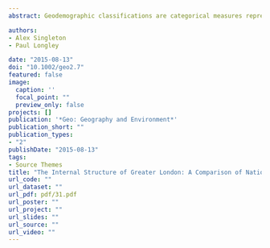 ```yaml
---
abstract: Geodemographic classifications are categorical measures representing salient multidimensional population and built environment attributes of small areas. The UK Output Area Classification (OAC) is one such classification, created on behalf of the Office for National Statistics, and was built with an open methodology and entirely from 2011 Census variables. However, one criticism of national classifications such as OAC is that they do not adequately accommodate local or regional structures that diverge from national patterns. In this paper we explore this issue with respect to Greater London. We develop a London classification based upon the OAC methodology, and explore the extent to which these patterns are divergent from the national classification.

authors:
- Alex Singleton
- Paul Longley

date: "2015-08-13"
doi: "10.1002/geo2.7"
featured: false
image:
  caption: ''
  focal_point: ""
  preview_only: false
projects: []
publication: '*Geo: Geography and Environment*'
publication_short: ""
publication_types:
- "2"
publishDate: "2015-08-13"
tags:
- Source Themes
title: "The Internal Structure of Greater London: A Comparison of National and Regional Geodemographic Models"
url_code: ""
url_dataset: ""
url_pdf: pdf/31.pdf
url_poster: ""
url_project: ""
url_slides: ""
url_source: ""
url_video: ""
---
```


